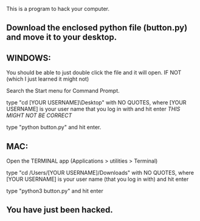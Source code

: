This is a program to hack your computer.

Download the enclosed python file (button.py) and move it to your desktop.
---


WINDOWS:
-------

You should be able to just double click the file and it will open. IF NOT (which I just learned it might not)

Search the Start menu for Command Prompt.

type "cd \[YOUR USERNAME]\Desktop" with NO QUOTES, where [YOUR USERNAME] is your user name that you log in with and hit enter *THIS MIGHT NOT BE CORRECT*

type "python button.py" and hit enter.



MAC:
----

Open the TERMINAL app (Applications > utilities > Terminal)

type "cd /Users/[YOUR USERNAME]/Downloads" with NO QUOTES, where [YOUR USERNAME] is your user name (that you log in with) and hit enter

type "python3 button.py" and hit enter



You have just been hacked. 
---
